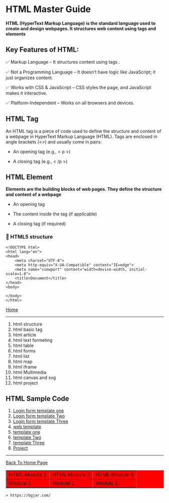 # HTML Master Guide 

**HTML (HyperText Markup Language) is the standard language used to create and design webpages. It structures web content using tags and elements**


## Key Features of HTML:

✅ Markup Language – It structures content using tags .

✅ Not a Programming Language – It doesn’t have logic like JavaScript; it just organizes content.

✅ Works with CSS & JavaScript – CSS styles the page, and JavaScript makes it interactive.

✅ Platform-Independent – Works on all browsers and devices.

## HTML Tag

An HTML tag is a piece of code used to define the structure and content of a webpage in HyperText Markup Language (HTML). Tags are enclosed in angle brackets (<>) and usually come in pairs:

- An opening tag (e.g., < p >)

- A closing tag (e.g., < /p >)

## HTML Element

**Elements are the building blocks of web pages. They define the structure and content of a webpage**

- An opening tag

- The content inside the tag (if applicable)

- A closing tag (if required)

###  🥇  HTML5 structure

```
<!DOCTYPE html>
<html lang="en">
<head>
    <meta charset="UTF-8">
    <meta http-equiv="X-UA-Compatible" content="IE=edge">
    <meta name="viewport" content="width=device-width, initial-scale=1.0">
    <title>Document</title>
</head>
<body>
    
</body>
</html>
```


<a href="https://punitkatiyar.github.io/">Home</a>

<hr>

<ol>
    <li>html structure</li>
    <li>html basic tag</li>
    <li>html article</li>
    <li>html text formeting</li>
    <li>html table</li>
    <li>html forms</li>
    <li>html list</li>
    <li>html map</li>
    <li>html iframe</li>
    <li>html Multimedia</li>
    <li>html canvas and svg</li>
    <li>html project</li> 
</ol>

## HTML Sample Code

<ol>
  <li><a href="login.html">Login form template one</a></li>
  <li><a href="login1.html">Login form template Two</a></li>
  <li><a href="login2.html">Login form template Three</a></li>
  <li><a href="">web template</a></li>
  <li><a href="login.html">template one</a></li>
  <li><a href="login1.html">template Two</a></li>
  <li><a href="login2.html">template Three</a></li>
  <li><a href="">Project</a></li>
</ol>
<hr>
<a href="https://punitkatiyar.github.io/">Back To Home Page</a>

<table border="1" width="600px" bgcolor="red">
        <tr>
            <td>HTML Module 1</td>
            <td>HTML Module 2</td>
            <td>HTML Module 3</td>
        </tr>
        <tr>
            <td>Module 1</td>
            <td>Module 1</td>
            <td>Module 1</td>
        </tr>
    </table>

    > https://bgjar.com/
